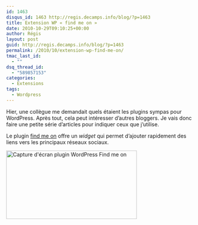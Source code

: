 ```yaml
---
id: 1463
disqus_id: 1463 http://regis.decamps.info/blog/?p=1463
title: Extension WP « find me on »
date: 2010-10-29T09:10:25+00:00
author: Régis
layout: post
guid: http://regis.decamps.info/blog/?p=1463
permalink: /2010/10/extension-wp-find-me-on/
tmac_last_id:
  - ""
dsq_thread_id:
  - "589857153"
categories:
  - Extensions
tags:
  - Wordpress
---
```

Hier, une collègue me demandait quels étaient les plugins sympas pour WordPress. Après tout, cela peut intéresser d’autres bloggers. Je vais donc faire une petite série d’articles pour indiquer ceux que j’utilise.

Le plugin [find me on](http://wordpress.org/extend/plugins/find-me-on/) offre un _widget_ qui permet d’ajouter rapidement des liens vers les principaux réseaux sociaux.

[<img src="http://regis.decamps.info/blog/wp-content/uploads/2010/10/screenshot-findmeon-350x184.png" alt="Capture d&#039;écran plugin WordPress Find me on" title="screenshot-findmeon" width="350" height="184" class="alignnone size-medium wp-image-1464" srcset="http://regis.decamps.info/blog/wp-content/uploads/2010/10/screenshot-findmeon-350x184.png 350w, http://regis.decamps.info/blog/wp-content/uploads/2010/10/screenshot-findmeon-1024x539.png 1024w, http://regis.decamps.info/blog/wp-content/uploads/2010/10/screenshot-findmeon.png 1123w" sizes="(max-width: 350px) 100vw, 350px" />](http://regis.decamps.info/blog/wp-content/uploads/2010/10/screenshot-findmeon.png)
